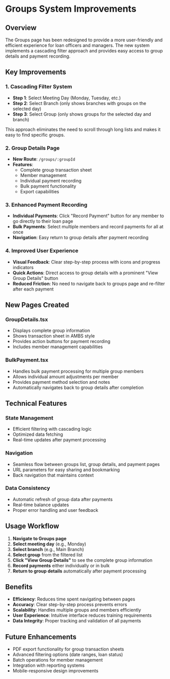# Groups System Improvements

## Overview
The Groups page has been redesigned to provide a more user-friendly and efficient experience for loan officers and managers. The new system implements a cascading filter approach and provides easy access to group details and payment recording.

## Key Improvements

### 1. Cascading Filter System
- **Step 1**: Select Meeting Day (Monday, Tuesday, etc.)
- **Step 2**: Select Branch (only shows branches with groups on the selected day)
- **Step 3**: Select Group (only shows groups for the selected day and branch)

This approach eliminates the need to scroll through long lists and makes it easy to find specific groups.

### 2. Group Details Page
- **New Route**: `/groups/:groupId`
- **Features**:
  - Complete group transaction sheet
  - Member management
  - Individual payment recording
  - Bulk payment functionality
  - Export capabilities

### 3. Enhanced Payment Recording
- **Individual Payments**: Click "Record Payment" button for any member to go directly to their loan page
- **Bulk Payments**: Select multiple members and record payments for all at once
- **Navigation**: Easy return to group details after payment recording

### 4. Improved User Experience
- **Visual Feedback**: Clear step-by-step process with icons and progress indicators
- **Quick Actions**: Direct access to group details with a prominent "View Group Details" button
- **Reduced Friction**: No need to navigate back to groups page and re-filter after each payment

## New Pages Created

### GroupDetails.tsx
- Displays complete group information
- Shows transaction sheet in AMBS style
- Provides action buttons for payment recording
- Includes member management capabilities

### BulkPayment.tsx
- Handles bulk payment processing for multiple group members
- Allows individual amount adjustments per member
- Provides payment method selection and notes
- Automatically navigates back to group details after completion

## Technical Features

### State Management
- Efficient filtering with cascading logic
- Optimized data fetching
- Real-time updates after payment processing

### Navigation
- Seamless flow between groups list, group details, and payment pages
- URL parameters for easy sharing and bookmarking
- Back navigation that maintains context

### Data Consistency
- Automatic refresh of group data after payments
- Real-time balance updates
- Proper error handling and user feedback

## Usage Workflow

1. **Navigate to Groups page**
2. **Select meeting day** (e.g., Monday)
3. **Select branch** (e.g., Main Branch)
4. **Select group** from the filtered list
5. **Click "View Group Details"** to see the complete group information
6. **Record payments** either individually or in bulk
7. **Return to group details** automatically after payment processing

## Benefits

- **Efficiency**: Reduces time spent navigating between pages
- **Accuracy**: Clear step-by-step process prevents errors
- **Scalability**: Handles multiple groups and members efficiently
- **User Experience**: Intuitive interface reduces training requirements
- **Data Integrity**: Proper tracking and validation of all payments

## Future Enhancements

- PDF export functionality for group transaction sheets
- Advanced filtering options (date ranges, loan status)
- Batch operations for member management
- Integration with reporting systems
- Mobile-responsive design improvements



